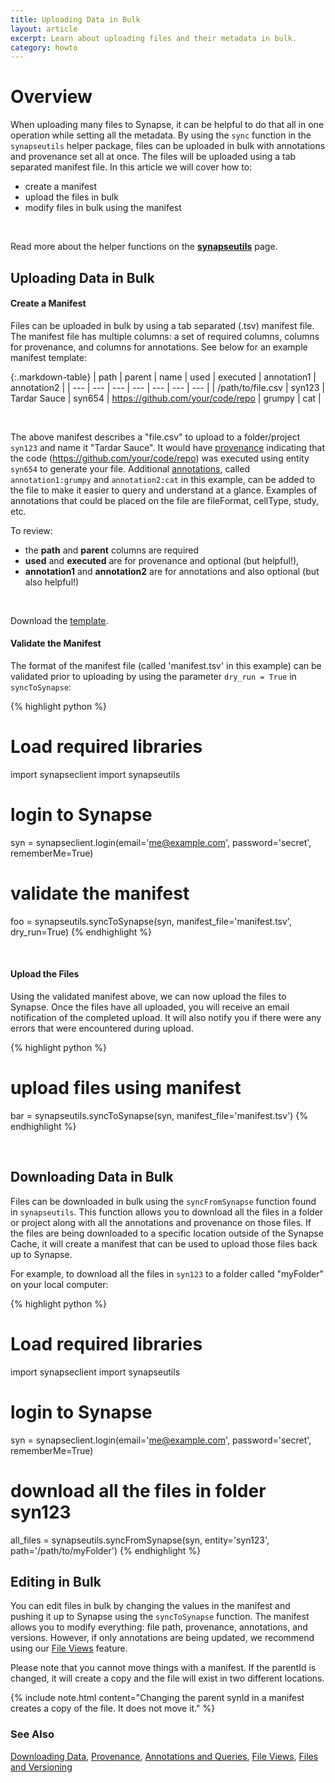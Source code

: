 ```yaml
---
title: Uploading Data in Bulk
layout: article
excerpt: Learn about uploading files and their metadata in bulk.
category: howto
---
```


# Overview

When uploading many files to Synapse, it can be helpful to do that all in one operation while setting all the metadata. By using the `sync` function in the `synapseutils` helper package, files can be uploaded in bulk with annotations and provenance set all at once. 
The files will be uploaded using a tab separated manifest file. In this article we will cover how to: 
	
* create a manifest 
* upload the files in bulk
* modify files in bulk using the manifest

<br/>

Read more about the helper functions on the **[synapseutils](http://docs.synapse.org/python/synapseutils.html#module-synapseutils)** page.

## Uploading Data in Bulk

#### Create a Manifest

Files can be uploaded in bulk by using a tab separated (.tsv) manifest file. The manifest file has multiple columns: a set of required columns, columns for provenance, and columns for annotations. See below for an example manifest template:

{:.markdown-table}
| path | parent | name | used | executed | annotation1 | annotation2 |
| --- | --- | --- | --- | --- | --- | --- |
| /path/to/file.csv | syn123 | Tardar Sauce | syn654 | https://github.com/your/code/repo | grumpy | cat |

<br/>

The above manifest describes a "file.csv" to upload to a folder/project `syn123` and name it "Tardar Sauce". It would have [provenance](/articles/provenance.html) indicating that the code (https://github.com/your/code/repo) was executed using entity `syn654` to generate your file. Additional [annotations](/articles/annotation_and_query.html), called `annotation1:grumpy` and `annotation2:cat` in this example, can be added to the file to make it easier to query and understand at a glance. Examples of annotations that could be placed on the file are fileFormat, cellType, study, etc. 

To review:
* the **path** and **parent** columns are required
* **used** and **executed** are for provenance and optional (but helpful!),
* **annotation1** and **annotation2** are for annotations and also optional (but also helpful!)

<br/>

Download the [template](/assets/downloads/example_manifest_template.tsv).

#### Validate the Manifest

The format of the manifest file (called 'manifest.tsv' in this example) can be validated prior to uploading by using the parameter `dry_run = True` in `syncToSynapse`:

{% highlight python %}
# Load required libraries
import synapseclient
import synapseutils

# login to Synapse
syn = synapseclient.login(email='me@example.com', password='secret', rememberMe=True) 

# validate the manifest
foo = synapseutils.syncToSynapse(syn, manifest_file='manifest.tsv', dry_run=True)
{% endhighlight %}

<br/>

#### Upload the Files

Using the validated manifest above, we can now upload the files to Synapse. Once the files have all uploaded, you will receive an email notification of the completed upload. It will also notify you if there were any errors that were encountered during upload. 

{% highlight python %}
# upload files using manifest
bar = synapseutils.syncToSynapse(syn, manifest_file='manifest.tsv')
{% endhighlight %}

<br/>



## Downloading Data in Bulk

Files can be downloaded in bulk using the `syncFromSynapse` function found in `synapseutils`. This function allows you to download all the files in a folder or project along with all the annotations and provenance on those files. If the files are being downloaded to a specific location outside of the Synapse Cache, it will create a manifest that can be used to upload those files back up to Synapse.

For example, to download all the files in `syn123` to a folder called "myFolder" on your local computer:

{% highlight python %}
# Load required libraries
import synapseclient
import synapseutils

# login to Synapse
syn = synapseclient.login(email='me@example.com', password='secret', rememberMe=True) 

# download all the files in folder syn123
all_files = synapseutils.syncFromSynapse(syn, entity='syn123', path='/path/to/myFolder')
{% endhighlight %}


## Editing in Bulk

You can edit files in bulk by changing the values in the manifest and pushing it up to Synapse using the `syncToSynapse` function. The manifest allows you to modify everything: file path, provenance, annotations, and versions. However, if only annotations are being updated, we recommend using our [File Views](/articles/fileviews.html) feature. 


Please note that you cannot move things with a manifest. If the parentId is changed, it will create a copy and the file will exist in two different locations. 


{% include note.html content="Changing the parent synId in a manifest creates a copy of the file. It does not move it." %}


### See Also
[Downloading Data](/articles/downloading_data.html), [Provenance](/articles/provenance.html), [Annotations and Queries](/articles/annotation_and_query.html), [File Views](/articles/fileviews.html), [Files and Versioning](/articles/files_and_versioning.html)
